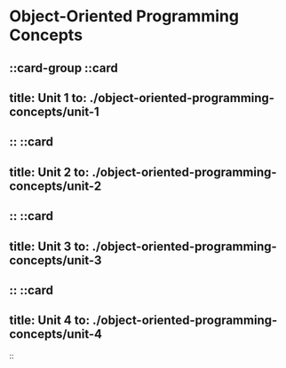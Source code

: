 # Object-Oriented Programming Concepts

::card-group
  ::card
  ---
  title: Unit 1
  to: ./object-oriented-programming-concepts/unit-1
  ---
  ::
  ::card
  ---
  title: Unit 2
  to: ./object-oriented-programming-concepts/unit-2
  ---
  ::
  ::card
  ---
  title: Unit 3
  to: ./object-oriented-programming-concepts/unit-3
  ---
  ::
  ::card
  ---
  title: Unit 4
  to: ./object-oriented-programming-concepts/unit-4
  ---
::
